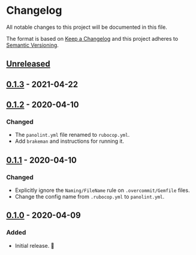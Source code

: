 # Changelog

All notable changes to this project will be documented in this file.

The format is based on [Keep a Changelog](http://keepachangelog.com/en/1.0.0/) and this project adheres to [Semantic Versioning](http://semver.org/spec/v2.0.0.html).

## [Unreleased]

## [0.1.3] - 2021-04-22

## [0.1.2] - 2020-04-10

### Changed

- The `panolint.yml` file renamed to `rubocop.yml`.
- Add `brakeman` and instructions for running it.

## [0.1.1] - 2020-04-10

### Changed

- Explicitly ignore the `Naming/FileName` rule on `.overcommit/Gemfile` files.
- Change the config name from `.rubocop.yml` to `panolint.yml`.

## [0.1.0] - 2020-04-09

### Added

- Initial release. 🎉

[unreleased]: https://github.com/panorama-ed/panolint/compare/v0.1.3...HEAD
[0.1.3]: https://github.com/panorama-ed/panolint/compare/v0.1.2...v0.1.3
[0.1.2]: https://github.com/panorama-ed/panolint/compare/v0.1.1...v0.1.2
[0.1.1]: https://github.com/panorama-ed/panolint/compare/v0.1.0...v0.1.1
[0.1.0]: https://github.com/panorama-ed/panolint/compare/45c38b...v0.1.0
